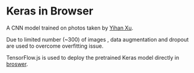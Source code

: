 # Keras in Browser

A CNN model trained on photos taken by [Yihan Xu](https://www.instagram.com/yihan_xu_lotus/).

Due to limited number (~300) of images , data augmentation and dropout are used to overcome overfitting issue.

TensorFlow.js is used to deploy the pretrained Keras model directly in [broswer](https://zhihaoai.github.io/tfjs-aug/).

